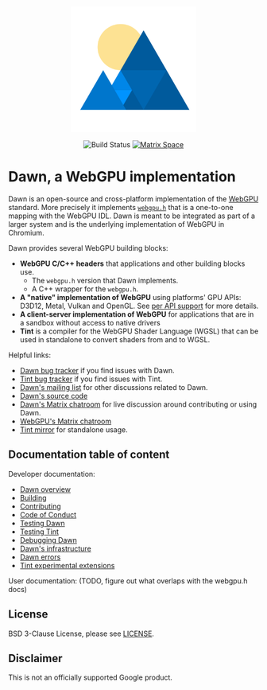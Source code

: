 <div align="center">
  <img
      title="Dawn's logo"
      alt="Dawn's logo: a sun rising behind a stylized mountain inspired by the WebGPU logo."
      src="docs/imgs/dawn_logo_notext.png"
      width="50%">

  ![Build Status](https://github.com/google/dawn/actions/workflows/ci.yml/badge.svg?branch=main&event=push)
  [![Matrix Space](https://img.shields.io/static/v1?label=Space&message=%23webgpu-dawn&color=blue&logo=matrix)](https://matrix.to/#/#webgpu-dawn:matrix.org)
</div>

# Dawn, a WebGPU implementation

Dawn is an open-source and cross-platform implementation of the [WebGPU](https://webgpu.dev) standard.
More precisely it implements [`webgpu.h`](https://github.com/webgpu-native/webgpu-headers/blob/main/webgpu.h) that is a one-to-one mapping with the WebGPU IDL.
Dawn is meant to be integrated as part of a larger system and is the underlying implementation of WebGPU in Chromium.

Dawn provides several WebGPU building blocks:
 - **WebGPU C/C++ headers** that applications and other building blocks use.
   - The `webgpu.h` version that Dawn implements.
   - A C++ wrapper for the `webgpu.h`.
 - **A "native" implementation of WebGPU** using platforms' GPU APIs: D3D12, Metal, Vulkan and OpenGL. See [per API support](docs/support.md) for more details.
 - **A client-server implementation of WebGPU** for applications that are in a sandbox without access to native drivers
 - **Tint** is a compiler for the WebGPU Shader Language (WGSL) that can be used in standalone to convert shaders from and to WGSL.

Helpful links:

 - [Dawn bug tracker](https://issues.chromium.org/issues?q=componentid:1570784%2B%20-componentid:1571063%2B) if you find issues with Dawn.
 - [Tint bug tracker](https://issues.chromium.org/issues?q=componentid:1571063%2B) if you find issues with Tint.
 - [Dawn's mailing list](https://groups.google.com/forum/#!members/dawn-graphics) for other discussions related to Dawn.
 - [Dawn's source code](https://dawn.googlesource.com/dawn)
 - [Dawn's Matrix chatroom](https://matrix.to/#/#webgpu-dawn:matrix.org) for live discussion around contributing or using Dawn.
 - [WebGPU's Matrix chatroom](https://matrix.to/#/#WebGPU:matrix.org)
 - [Tint mirror](https://dawn.googlesource.com/tint) for standalone usage.

## Documentation table of content

Developer documentation:

 - [Dawn overview](docs/dawn/overview.md)
 - [Building](docs/building.md)
 - [Contributing](CONTRIBUTING.md)
 - [Code of Conduct](CODE_OF_CONDUCT.md)
 - [Testing Dawn](docs/dawn/testing.md)
 - [Testing Tint](docs/tint/testing.md)
 - [Debugging Dawn](docs/dawn/debugging.md)
 - [Dawn's infrastructure](docs/dawn/infra.md)
 - [Dawn errors](docs/dawn/errors.md)
 - [Tint experimental extensions](docs/tint/experimental_extensions.md)


User documentation: (TODO, figure out what overlaps with the webgpu.h docs)

## License

BSD 3-Clause License, please see [LICENSE](/LICENSE).

## Disclaimer

This is not an officially supported Google product.
